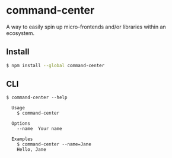 # command-center

A way to easily spin up micro-frontends and/or libraries within an ecosystem.

## Install

```bash
$ npm install --global command-center
```

## CLI

```
$ command-center --help

  Usage
    $ command-center

  Options
    --name  Your name

  Examples
    $ command-center --name=Jane
    Hello, Jane
```
